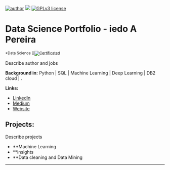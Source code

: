 [![author](https://img.shields.io/badge/Author-diegoap-red)](https://www.linkedin.com/in/diegoap/) [![](https://img.shields.io/badge/python-3.5+-blue.svg)](https://www.python.org/downloads/release/python-365/) [![GPLv3 license](https://img.shields.io/badge/License-GPLv3-blue.svg)](http://perso.crans.org/besson/LICENSE.html) 

# Data Science Portfolio - iedo A Pereira

<sub>*Data Science  [][![Certificated](https://img.shields.io/badge/Certified-DataScience%20Professional-red)](https://img.shields.io/badge/Certified-DataScience%20Professional-red)</sub>

Describe author and jobs

**Background in:** Python | SQL | Machine Learning | Deep Learning | DB2 cloud | .

**Links:**
* [LinkedIn](https://www.linkedin.com/in/diegoap/)
* [Medium](https://medium.com/@diegoap18)
* [Website](https://devwithdigas.com.br/tech/)


## Projects:
Describe projects

* **Machine Learning 
* **insights
* **Data cleaning and Data Mining
---
